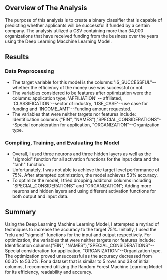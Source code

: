 ## Overview of The Analysis 

The purpose of this analysis is to create a binary classifier that is capable of predicting whether 
applicants will be successful if funded by a certain company. The analysis utilized a CSV containing
more than 34,000 organizations that have received funding from the business over the years using the 
Deep Learning Macchine Learning Model. 

## Results

   ### Data Preprocessing 
   
   - The target variable for this model is the columns:"IS_SUCCESSFUL"-- whether the efficiency of the 
      money use was successful or not. 
   - The variables considered to be features after optimization were the columns: application type, 
     'AFFILIATION' -- affiliated, 'CLASSIFICATION'--sector of industry, 'USE_CASE'--use case for 
      funding and 'INCOME_AMT'--Funding amount requested.
   - The variables that were neither targets nor features include: Identification columns
      ("EIN", "NAMES"),"SPECIAL_CONSIDERATIONS"--Special consideration for application,
       "ORGANIZATION"--Organization type.

   ### Compiling, Training, and Evaluating the Model
   - Overall, I used three neurons and three hidden layers as well as the "sigmoid" function for all 
     activation functions for the input data and the "tanh" function. 
   - Unfortunately, I was not able to achieve the target level performance of 75%. After attempted 
      optimization, the model achieves 53% accuracy. 
   - To optimize the model, I tried dropping additonal columns including "SPECIAL_CONSIDERATIONS"
     and "ORGANIZATION"; Adding more neurons and hidden layers and using different activation 
     functions for both output and input data.
 
## Summary
Using the Deep Learning Machine Learning Model, I attempted a myriad of techniques to increase the 
accuracy to the target 75%. Initially, I used the "relu and "sigmoid" functions for the input and
output respectively. For optimization, the variables that were neither targets nor features include: 
Identification columns("EIN", "NAMES"),"SPECIAL_CONSIDERATIONS"--Special consideration for application,
"ORGANIZATION"--Organization type. The optimization proved unsuccessful as the accuracy decreased from 
60.3% to 53.2%. For a dataset that is similar to 5 rows and 38 of initial columns, I recommend utilizing
the Random Forest Machine Learning Model for its efficiency, readability and accuracy.
